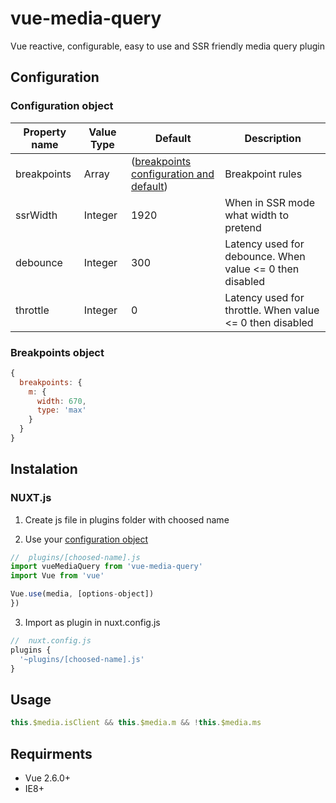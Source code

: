 # vue-media-query
Vue reactive, configurable, easy to use and SSR friendly media query plugin

## Configuration

### Configuration object
| Property name  | Value Type | Default | Description |
| ------------- | ------------- | ------------- | ------------- |
| breakpoints  | Array | ([breakpoints configuration and default](#breakpoints-object)) | Breakpoint rules |
| ssrWidth  | Integer | 1920 | When in SSR mode what width to pretend |
| debounce  | Integer | 300 | Latency used for debounce. When value <= 0 then disabled |
| throttle  | Integer | 0 | Latency used for throttle. When value <= 0 then disabled |

### Breakpoints object
```javascript
{
  breakpoints: {
    m: {
      width: 670,
      type: 'max'
    }
  }
}
```

## Instalation

### NUXT.js
1. Create js file in plugins folder with choosed name

2. Use your [configuration object](#configuration-object)
```javascript
//  plugins/[choosed-name].js
import vueMediaQuery from 'vue-media-query'
import Vue from 'vue'

Vue.use(media, [options-object])
})
```

3. Import as plugin in nuxt.config.js
```javascript
//  nuxt.config.js
plugins {
  '~plugins/[choosed-name].js'
}
```

## Usage
```javascript
this.$media.isClient && this.$media.m && !this.$media.ms
```

## Requirments
* Vue 2.6.0+
* IE8+
